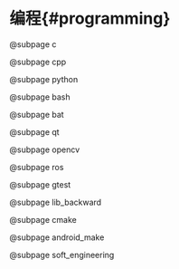 编程{#programming}
==================


@subpage c

@subpage cpp

@subpage python

@subpage bash

@subpage bat

@subpage qt

@subpage opencv

@subpage ros

@subpage gtest

@subpage lib_backward

@subpage cmake

@subpage android_make

@subpage soft_engineering

